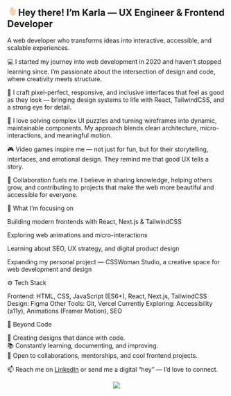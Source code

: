## <img src="./assets/waving-hand.webp" width="4%"> Hey there! I’m Karla — UX Engineer & Frontend Developer

A web developer who transforms ideas into interactive, accessible, and scalable experiences.

💻 I started my journey into web development in 2020 and haven’t stopped learning since. I’m passionate about the intersection of design and code, where creativity meets structure.

🎨 I craft pixel-perfect, responsive, and inclusive interfaces that feel as good as they look — bringing design systems to life with React, TailwindCSS, and a strong eye for detail.

🧠 I love solving complex UI puzzles and turning wireframes into dynamic, maintainable components. My approach blends clean architecture, micro-interactions, and meaningful motion.

🎮 Video games inspire me — not just for fun, but for their storytelling, interfaces, and emotional design. They remind me that good UX tells a story.

🤝 Collaboration fuels me. I believe in sharing knowledge, helping others grow, and contributing to projects that make the web more beautiful and accessible for everyone.

🧩 What I’m focusing on

Building modern frontends with React, Next.js & TailwindCSS

Exploring web animations and micro-interactions

Learning about SEO, UX strategy, and digital product design

Expanding my personal project — CSSWoman Studio, a creative space for web development and design

⚙️ Tech Stack

Frontend: HTML, CSS, JavaScript (ES6+), React, Next.js, TailwindCSS
Design: Figma
Other Tools: Git, Vercel
Currently Exploring: Accessibility (a11y), Animations (Framer Motion), SEO

🌈 Beyond Code

🪩 Creating designs that dance with code. </br>
📚 Constantly learning, documenting, and improving. </br>
💌 Open to collaborations, mentorships, and cool frontend projects. 

📫 Reach me on <a href="https://www.linkedin.com/in/csswoman/" rel="nofollow">LinkedIn</a> or send me a digital “hey” — I’d love to connect.


<p align="center">
  <img align="" src="https://visitor-badge.laobi.icu/badge?page_id=csswoman.csswoman" />
</p>
